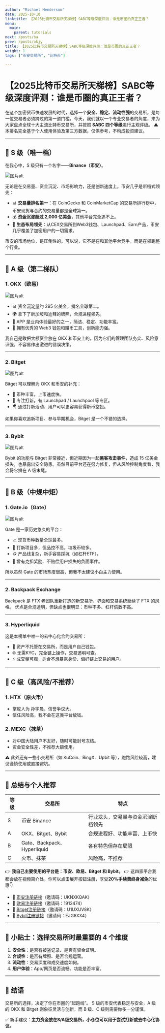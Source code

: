 ```yaml
---
author: "Michael Henderson"
date: 2025-10-10
linktitle: 【2025比特币交易所天梯榜】SABC等级深度评测：谁是币圈的真正王者？
menu:
  main:
    parent: tutorials
next: /posts/ba
prev: /posts/okjy
title: 【2025比特币交易所天梯榜】SABC等级深度评测：谁是币圈的真正王者？
weight: 1
tags: ["币安交易所", "比特币"]

---
```

# 【2025比特币交易所天梯榜】SABC等级深度评测：谁是币圈的真正王者？

在这个加密货币快速发展的时代，选择一个**安全、稳定、流动性强**的交易所，是每一位交易者必须跨过的第一道门槛。今天，我们就以一个专业交易者的角度，来为大家盘点全球十大主流比特币交易所，并按照 **SABC 四个等级**进行主观评级。
⚠️ 本排名完全基于个人使用体验及第三方数据，仅供参考，不构成投资建议。

---

## 🥇 S 级（唯一档）

在我心中，S 级只有一个名字——**Binance（币安）**。

![图片alt](https://i.mji.rip/2025/10/12/a62a64f6b62a3c2ce32592d15e8313c6.png "图片title")

无论是在交易量、资金沉淀、市场影响力，还是创新速度上，币安几乎是断档式领先：

* 📊 **交易量排名第一**：在 CoinGecko 和 CoinMarketCap 的交易所排行榜中，币安现货与合约的交易量都是全球第一。
* 💰 **资金沉淀超过 2,000 亿美金**，其他平台完全追不上。
* 🧭 **生态布局领先**：从CEX交易所到Web3钱包、Launchpad、Earn产品，币安几乎覆盖了加密用户的一切需求。

币安的市场地位，是压倒性的。可以说，它不是在和其他平台竞争，而是在领跑整个行业。

---

## 🥈 A 级（第二梯队）

### 1. **OKX（欧易）**

![图片alt](https://i.mji.rip/2025/10/12/6117b40eb3a31d429cd582b556f5a77c.png "图片title")

* 📊 资金沉淀量约 295 亿美金，排名全球第二。
* 🌍 拿下了新加坡和迪拜的牌照，合规进程领先。
* 📱 APP 是业内体验最好的之一，简洁、稳定、功能丰富。
* 🧭 拥有优秀的 Web3 钱包和赚币工具，创新能力强。

我自己是敢把大额资金放在 OKX 和币安上的，因为它们的管理团队务实、风险意识强，不容易作出激进的错误决策。

---

### 2. **Bitget**

![图片alt](https://i.mji.rip/2025/10/12/89abe7e8412be115df49f55873773bbf.png "图片title")

Bitget 可以理解为 OKX 和币安的补充：

* 🚀 币种丰富，上币速度快。
* 🌱 专注打新，有 Launchpad / Launchpool 等专区。
* 🪂 通过打新活动，用户可以更容易获得新币空投。

如果你喜欢追新项目、参与早期机会，Bitget 是一个不错的选择。

---

### 3. **Bybit**

![图片alt](https://i.mji.rip/2025/10/12/ca371dfb7f95c3502e6639880aaaaa24.png "图片title")

Bybit 的功能与 Bitget 非常接近，但近期因为一起**黑客攻击事件**，造成 15 亿美金损失，也暴露出安全隐患。虽然目前平台还在努力修复，但从风险控制角度看，我会将它排在 A 级末尾。

---

## 🥉 B 级（中规中矩）

### 1. **Gate.io（Gate）**

![图片alt](https://i.mji.rip/2025/10/12/f68ad7a63cf4281a1213ca65cf1315e0.png "图片title")

Gate 是一家历史悠久的平台：

* 📈 现货币种数量全球最多。
* 🧭 打新项目多，但品控不高，垃圾币较多。
* 🪙 产品线复杂，新手容易踩坑（如杠杆ETF）。
* 🧾 曾有克扣奖励、不赔偿用户损失的负面事件。

所以虽然 Gate 的市场热度很高，但我不太建议小白主力使用。

---

### 2. **Backpack Exchange**

Backpack 是 FTX 老团队重新打造的新交易所，界面和交易系统延续了 FTX 的风格。
优点是合规透明，但缺点也很明显：币种不多、杠杆倍数不高。

---

### 3. **Hyperliquid**

这是本榜单中唯一的去中心化合约交易所：

* 🔐 资产不托管在交易所，而是用户自己钱包。
* 🌐 无需KYC，完全链上操作，交易透明可查。
* ⚡ 成交量可观，适合不想暴露身份、偏好链上交易的用户。

---

## 🚫 C 级（高风险/不推荐）

### 1. **HTX（原火币）**

* 掌舵人为 孙宇晨，信誉争议大。
* 信任风险高，我不会在这类平台放钱。

### 2. **MEXC（抹茶）**

* 对中国大陆用户不友好，随时可能封号冻结。
* 资金安全性差，不推荐大额使用。

⚠️ 此外还有一些小交易所（如 KuCoin、BingX、Upbit 等），跑路风险较高，建议谨慎使用或直接避坑。

---

## 📌 总结与个人推荐

| 等级 | 交易所                       | 特点                |
| -- | ------------------------- | ----------------- |
| S  | 币安 Binance                | 行业龙头，交易量与资金沉淀断档领先 |
| A  | OKX、Bitget、Bybit          | 合规进程好、功能丰富、上币快    |
| B  | Gate、Backpack、Hyperliquid | 各有特色但存在局限         |
| C  | 火币、抹茶                     | 风险高，不推荐           |

👉 **我自己主要使用的平台是：币安、欧易、Bitget 和 Bybit。**
👉 这四家平台我都会放在视频简介处，你可以点击展开按钮注册，享受**20%手续费终身减免**的优惠👇

* 🔸 [币安注册链接](https://www.binance.com/zh-CN/join?ref=UKNXKQAK)（邀请码：UKNXKQAK）
* 🔸 [欧易注册链接](https://okx.com/join/1912474)（邀请码：1912474）
* 🔸 [Bitget注册链接](https://www.gate.io/signup/U1UXUV8K?ref_type=103)（邀请码：U1UXUV8K）
* 🔸 [Bybit注册链接](https://www.bybitglobal.com/invite?ref=EJG8XX4)（邀请码：EJG8XX4）

---

## 🧠 小贴士：选择交易所时最重要的 4 个维度

1. **安全性**：是否有被盗记录、是否有资金证明。
2. **合规性**：是否有牌照、是否合规运营。
3. **流动性**：交易深度和成交速度如何。
4. **用户体验**：App/网页是否流畅、功能是否丰富。

---

## 📣 结语

交易所的选择，决定了你在币圈的“起跑线”。
S 级的币安代表稳定与安全，A 级的 OKX 和 Bitget 则象征灵活与创新，而 B 级、C 级则需要你多一分谨慎。

✅ 新手建议：**主力资金放在S/A级交易所，小仓位可以用于尝试打新或去中心化协议。**
